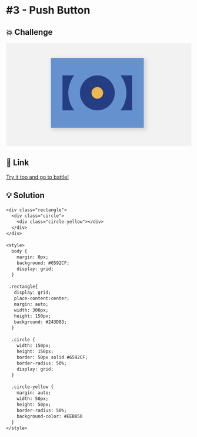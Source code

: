 # #3 - Push Button

## 💥 Challenge
![Push Button](img/3_PushButton.png)

## 🔎 Link
[Try it too and go to battle!](https://cssbattle.dev/play/3)

## 💡 Solution
```
<div class="rectangle">
  <div class="circle">
    <div class="circle-yellow"></div> 
  </div>
</div>

<style>
  body {
    margin: 0px;
    background: #6592CF;
    display: grid;
  }
  
 .rectangle{
   display: grid;
   place-content:center;
   margin: auto;
   width: 300px;
   height: 150px;
   background: #243D83;
  }

  .circle {
    width: 150px;
    height: 150px;
    border: 50px solid #6592CF;
    border-radius: 50%;
    display: grid;
  }

  .circle-yellow {
    margin: auto;
    width: 50px;
    height: 50px;
    border-radius: 50%;
    background-color: #EEB850
  }
</style>
```
